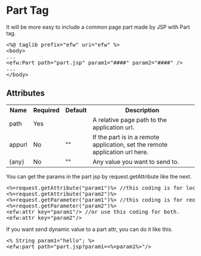 <H1>Part Tag</H1>
It will be more easy to include a common page part made by JSP with Part tag.
<pre>
&lt;%@ taglib prefix=&quot;efw&quot; uri=&quot;efw&quot; %&gt;
&lt;body&gt;
...
&lt;efw:Part path="part.jsp" param1="####" param2="####" /&gt;		//or efw:part , efw:PART
...
&lt;/body&gt;
</pre>


<h2>Attributes</h2>
<table>
<tr><th>Name</th><th>Required</th><th>Default</th><th>Description</th></tr>
<tr><td>path</td><td>Yes</td><td></td><td>A relative page path to the application url.</td></tr>
<tr><td>appurl</td><td>No</td><td>""</td><td>If the part is in a remote application, set the remote application url here.</td></tr>
<tr><td>{any}</td><td>No</td><td>""</td><td>Any value you want to send to.</td></tr>
</table>


You can get the params in the part jsp by request.getAttribute like the next.

<pre>
<%=request.getAttribute("param1")%>	//this coding is for local part.
<%=request.getAttribute("param2")%>
<%=request.getParameter("param1")%>	//this coding is for reomote part.
<%=request.getParameter("param2")%>
&lt;efw:attr key="param1"/> //or use this coding for both.
&lt;efw:attr key="param2"/> 
</pre>


If you want send dynamic value to a part attr, you can do it like this.
<pre>
<% String param1="hello"; %>
&lt;efw:part path="part.jsp?param1=<%=param1%>"/>
</pre>